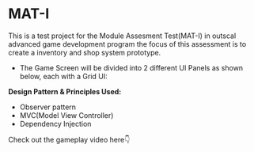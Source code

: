 # MAT-I
This is a test project for the Module Assesment Test(MAT-I) in outscal advanced game development program the focus of this assessment is to create a inventory and shop system prototype.
* The Game Screen will be divided into 2 different UI Panels as shown below, each with a Grid UI:

  
**Design Pattern & Principles Used:**
* Observer pattern
* MVC(Model View Controller)
* Dependency Injection
  
Check out the gameplay
video here👇
